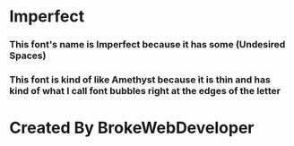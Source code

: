 # Imperfect
### This font's name is Imperfect because it has some (Undesired Spaces)
### This font is kind of like Amethyst because it is thin and has kind of what I call font bubbles right at the edges of the letter
# Created By BrokeWebDeveloper
